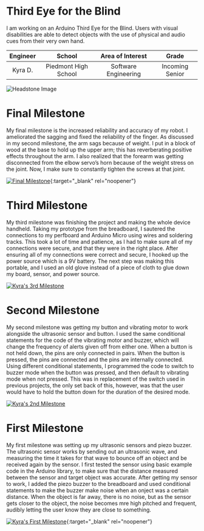﻿# Third Eye for the Blind
I am working on an Arduino Third Eye for the Blind. Users with visual disabilities are able to detect objects with the use of physical and audio cues from their very own hand.

| **Engineer** | **School** | **Area of Interest** | **Grade** |
|:--:|:--:|:--:|:--:|
| Kyra D. | Piedmont High School | Software Engineering | Incoming Senior

![Headstone Image](https://bluestampengineering.com/wp-content/uploads/2016/05/improve.jpg)
  
# Final Milestone
My final milestone is the increased reliability and accuracy of my robot. I ameliorated the sagging and fixed the reliability of the finger. As discussed in my second milestone, the arm sags because of weight. I put in a block of wood at the base to hold up the upper arm; this has reverberating positive effects throughout the arm. I also realized that the forearm was getting disconnected from the elbow servo’s horn because of the weight stress on the joint. Now, I make sure to constantly tighten the screws at that joint. 

[![Final Milestone](https://res.cloudinary.com/marcomontalbano/image/upload/v1612573869/video_to_markdown/images/youtube--F7M7imOVGug-c05b58ac6eb4c4700831b2b3070cd403.jpg )](https://www.youtube.com/watch?v=F7M7imOVGug&feature=emb_logo "Final Milestone"){:target="_blank" rel="noopener"}

# Third Milestone
My third milestone was finishing the project and making the whole device handheld. Taking my prototype from the breadboard, I sautered the connections to my perfboard and Arduino Micro using wires and soldering tracks. This took a lot of time and patience, as I had to make sure all of my connections were secure, and that they were in the right place. After ensuring all of my connections were correct and secure, I hooked up the power source which is a 9V battery. The next step was making this portable, and I used an old glove instead of a piece of cloth to glue down my board, sensor, and power source. 

[![Kyra's 3rd Milestone](https://res.cloudinary.com/marcomontalbano/image/upload/v1656091170/video_to_markdown/images/youtube--3WJ3lJCEA6w-c05b58ac6eb4c4700831b2b3070cd403.jpg)](https://www.youtube.com/watch?v=3WJ3lJCEA6w "Kyra's 3rd Milestone")

# Second Milestone
My second milestone was getting my button and vibrating motor to work alongside the ultrasonic sensor and button. I used the same conditional statements for the code of the vibrating motor and buzzer, which will change the frequency of alerts given off from either one. When a button is not held down, the pins are only connected in pairs. When the button is pressed, the pins are connected and the pins are internally connected. Using different conditional statements, I programmed the code to switch to buzzer mode when the button was pressed, and then default to vibrating mode when not pressed. This was in replacement of the switch used in previous projects, the only set back of this, however, was that the user would have to hold the button down for the duration of the desired mode.

[![Kyra's 2nd Milestone](https://res.cloudinary.com/marcomontalbano/image/upload/v1656090848/video_to_markdown/images/youtube--jOFxKbY50XA-c05b58ac6eb4c4700831b2b3070cd403.jpg)](https://www.youtube.com/watch?v=jOFxKbY50XA "Kyra's 2nd Milestone")

# First Milestone
My first milestone was setting up my ultrasonic sensors and piezo buzzer. The ultrasonic sensor works by sending out an ultrasonic wave, and measuring the time it takes for that wave to bounce off an object and be received again by the sensor. I first tested the  sensor using basic example code in the Arduino library, to make sure that the distance measured between the sensor and target object was accurate. After getting my sensor to work, I added the piezo buzzer to the breadboard and used conditional statements to make the buzzer make noise when an onject was a certain distance. When the object is far away, there is no noise, but as the sensor gets closer to the object, the noise becomes mre high pitched and frequent, audibly letting the user know they are close to something.

[![Kyra's First Milestone](https://res.cloudinary.com/marcomontalbano/image/upload/v1655485258/video_to_markdown/images/youtube--gY0ncTcIGnQ-c05b58ac6eb4c4700831b2b3070cd403.jpg)](https://www.youtube.com/watch?v=gY0ncTcIGnQ "Kyra's First Milestone"){:target="_blank" rel="noopener"}

